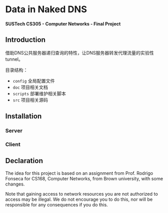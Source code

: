 # Data in Naked DNS

#### SUSTech CS305 - Computer Networks - Final Project



## Introduction

借助DNS公共服务器递归查询的特性，让DNS服务器转发代理流量的实验性tunnel。



目录结构：

- `config` 全局配置文件
- `doc` 项目相关文档
- `scripts` 部署维护相关脚本
- `src` 项目相关源码



## Installation

### Server



### Client



## Declaration

The idea for this project is based on an assignment from Prof. Rodrigo Fonseca for CS168, Computer Networks, from Brown university, with some changes. 

Note that gaining access to network resources you are not authorized to access may be illegal. We do not encourage you to do this, nor will be responsible for any consequences if you do this. 
